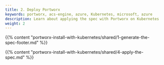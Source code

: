 ```yaml
---
title: 2. Deploy Portworx
keywords: portworx, acs-engine, azure, Kubernetes, microsoft, azure
description: Learn about applying the spec with Portworx on Kubernetes with ACS.
weight: 2
---
```


{{% content "portworx-install-with-kubernetes/shared/1-generate-the-spec-footer.md" %}}

{{% content "portworx-install-with-kubernetes/shared/4-apply-the-spec.md" %}}
